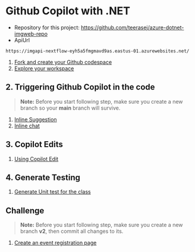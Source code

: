 
# Github Copilot with .NET

- Repository for this project: https://github.com/teerasej/azure-dotnet-imgweb-repo
- ApiUrl
```
https://imgapi-nextflow-eyh5a5fmgmavd9as.eastus-01.azurewebsites.net/
```

1. [Fork and create your Github codespace](./github-copilot-contents/activate-codespace.md)
2. [Explore your workspace](./github-copilot-contents/explore-workspace.md)


## 2. Triggering Github Copilot in the code

> **Note:** Before you start following step, make sure you create a new branch so your **main** branch will survive.

1. [Inline Suggestion](github-copilot-contents/inline-suggestion.md)
2. [Inline chat](github-copilot-contents/inline-chat.md)

## 3. Copilot Edits 

1. [Using Copilot Edit](github-copilot-contents/copilot-edit-1.md)


## 4. Generate Testing 

1. [Generate Unit test for the class](github-copilot-contents/generate-unit-test.md)


## Challenge 

> **Note:** Before you start following step, make sure you create a new branch **v2**, then commit all changes to its.

1. [Create an event registration page](github-copilot-contents/event-registration.md)